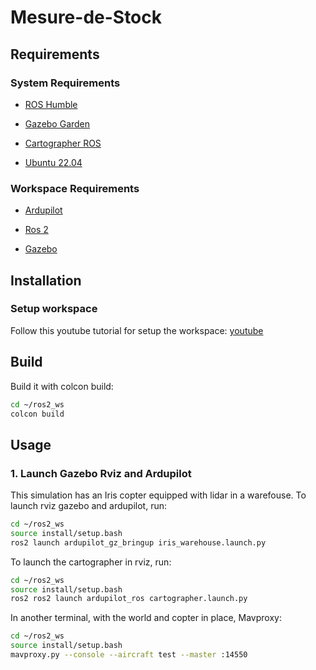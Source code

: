 # Mesure-de-Stock

## Requirements

### System Requirements

* [ROS Humble](https://docs.ros.org/en/humble/Installation.html)

* [Gazebo Garden](https://gazebosim.org/docs/garden/install)

* [Cartographer ROS](https://google-cartographer-ros.readthedocs.io/en/latest/)

* [Ubuntu 22.04](https://releases.ubuntu.com/jammy/)


### Workspace Requirements

* [Ardupilot](https://github.com/ArduPilot/ardupilot_gz)

* [Ros 2]()

* [Gazebo]()

## Installation

### Setup workspace
Follow this youtube tutorial for setup the workspace: [youtube](https://www.youtube.com/watch?v=2BhyKyzKAbM&ab_channel=XiaodiTao)

## Build

Build it with colcon build:
```bash
cd ~/ros2_ws
colcon build

```

## Usage

### 1. Launch Gazebo Rviz and Ardupilot

This simulation has an Iris copter equipped with lidar in a warefouse.
To launch rviz gazebo and ardupilot, run:

```bash
cd ~/ros2_ws
source install/setup.bash
ros2 launch ardupilot_gz_bringup iris_warehouse.launch.py
```

To launch the cartographer in rviz, run:
```bash
cd ~/ros2_ws
source install/setup.bash
ros2 ros2 launch ardupilot_ros cartographer.launch.py 
```

In another terminal, with the world and copter in place, Mavproxy:

```bash
cd ~/ros2_ws
source install/setup.bash
mavproxy.py --console --aircraft test --master :14550

```
